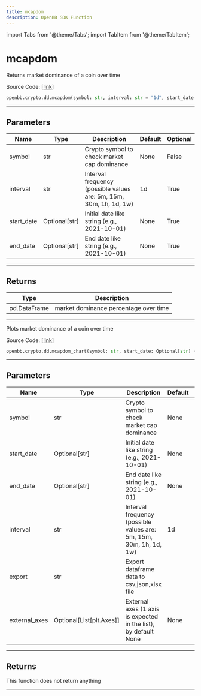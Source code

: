 ```yaml
---
title: mcapdom
description: OpenBB SDK Function
---
```


import Tabs from '@theme/Tabs';
import TabItem from '@theme/TabItem';

# mcapdom

<Tabs>
<TabItem value="model" label="Model" default>

Returns market dominance of a coin over time

Source Code: [[link](https://github.com/OpenBB-finance/OpenBBTerminal/tree/main/openbb_terminal/cryptocurrency/due_diligence/messari_model.py#L81)]

```python
openbb.crypto.dd.mcapdom(symbol: str, interval: str = "1d", start_date: Optional[str] = None, end_date: Optional[str] = None)
```

---

## Parameters

| Name | Type | Description | Default | Optional |
| ---- | ---- | ----------- | ------- | -------- |
| symbol | str | Crypto symbol to check market cap dominance | None | False |
| interval | str | Interval frequency (possible values are: 5m, 15m, 30m, 1h, 1d, 1w) | 1d | True |
| start_date | Optional[str] | Initial date like string (e.g., 2021-10-01) | None | True |
| end_date | Optional[str] | End date like string (e.g., 2021-10-01) | None | True |


---

## Returns

| Type | Description |
| ---- | ----------- |
| pd.DataFrame | market dominance percentage over time |
---



</TabItem>
<TabItem value="view" label="Chart">

Plots market dominance of a coin over time

Source Code: [[link](https://github.com/OpenBB-finance/OpenBBTerminal/tree/main/openbb_terminal/cryptocurrency/due_diligence/messari_view.py#L181)]

```python
openbb.crypto.dd.mcapdom_chart(symbol: str, start_date: Optional[str] = None, end_date: Optional[str] = None, interval: str = "1d", export: str = "", external_axes: Optional[List[matplotlib.axes._axes.Axes]] = None)
```

---

## Parameters

| Name | Type | Description | Default | Optional |
| ---- | ---- | ----------- | ------- | -------- |
| symbol | str | Crypto symbol to check market cap dominance | None | False |
| start_date | Optional[str] | Initial date like string (e.g., 2021-10-01) | None | True |
| end_date | Optional[str] | End date like string (e.g., 2021-10-01) | None | True |
| interval | str | Interval frequency (possible values are: 5m, 15m, 30m, 1h, 1d, 1w) | 1d | True |
| export | str | Export dataframe data to csv,json,xlsx file |  | True |
| external_axes | Optional[List[plt.Axes]] | External axes (1 axis is expected in the list), by default None | None | True |


---

## Returns

This function does not return anything

---



</TabItem>
</Tabs>